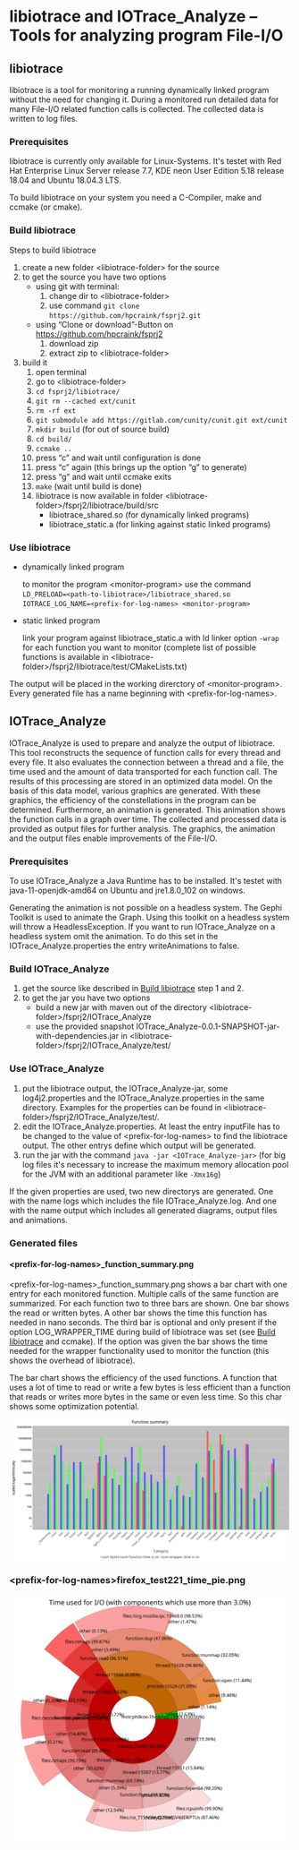 # libiotrace and IOTrace_Analyze – Tools for analyzing program File-I/O 

## libiotrace

libiotrace is a tool for monitoring a running dynamically linked program without the need for changing it.
During a monitored run detailed data for many File-I/O related function calls is collected.
The collected data is written to log files.

### Prerequisites

libiotrace is currently only available for Linux-Systems.
It's testet with Red Hat Enterprise Linux Server release 7.7, KDE neon User Edition 5.18 release 18.04 and Ubuntu 18.04.3 LTS.

To build libiotrace on your system you need a C-Compiler, make and ccmake (or cmake).

### Build libiotrace

Steps to build libiotrace

1. create a new folder &lt;libiotrace-folder&gt; for the source
2. to get the source you have two options
	* using git with terminal:
		1. change dir to &lt;libiotrace-folder&gt;
		2. use command `git clone https://github.com/hpcraink/fsprj2.git`
	* using “Clone or download”-Button on https://github.com/hpcraink/fsprj2
		1. download zip
		2. extract zip to &lt;libiotrace-folder&gt;
3. build it
	1. open terminal
	2. go to &lt;libiotrace-folder&gt;
	3. `cd fsprj2/libiotrace/`
	4. `git rm --cached ext/cunit`
	5. `rm -rf ext`
	6. `git submodule add https://gitlab.com/cunity/cunit.git ext/cunit`
	7. `mkdir build` (for out of source build)
	8. `cd build/`
	9. `ccmake ..`
	10. press “c” and wait until configuration is done
	11. press “c” again (this brings up the option “g” to generate)
	12. press “g” and wait until ccmake exits
	13. `make` (wait until build is done)
	14. libiotrace is now available in folder &lt;libiotrace-folder&gt;/fsprj2/libiotrace/build/src
		* libiotrace_shared.so (for dynamically linked programs)
		* libiotrace_static.a (for linking against static linked programs)

### Use libiotrace

* dynamically linked program

    to monitor the program &lt;monitor-program&gt; use the command
    `LD_PRELOAD=<path-to-libiotrace>/libiotrace_shared.so IOTRACE_LOG_NAME=<prefix-for-log-names> <monitor-program>`
* static linked program

    link your program against libiotrace_static.a with ld linker option `-wrap` for each function you want to monitor (complete list of possible functions is available in &lt;libiotrace-folder&gt;/fsprj2/libiotrace/test/CMakeLists.txt)

The output will be placed in the working direrctory of &lt;monitor-program&gt;.
Every generated file has a name beginning with &lt;prefix-for-log-names&gt;.

## IOTrace_Analyze

IOTrace_Analyze is used to prepare and analyze the output of libiotrace.
This tool reconstructs the sequence of function calls for every thread and every file.
It also evaluates the connection between a thread and a file, the time used and the amount of data transported for each function call.
The results of this processing are stored in an optimized data model. On the basis of this data model, various graphics are generated.
With these graphics, the efficiency of the constellations in the program can be determined. Furthermore, an animation is generated.
This animation shows the function calls in a graph over time.
The collected and processed data is provided as output files for further analysis.
The graphics, the animation and the output files enable improvements of the File-I/O.

### Prerequisites

To use IOTrace_Analyze a Java Runtime has to be installed.
It's testet with java-11-openjdk-amd64 on Ubuntu and jre1.8.0_102 on windows.

Generating the animation is not possible on a headless system.
The Gephi Toolkit is used to animate the Graph.
Using this toolkit on a headless system will throw a HeadlessException.
If you want to run IOTrace_Analyze on a headless system omit the animation.
To do this set in the IOTrace_Analyze.properties the entry writeAnimations to false.

### Build IOTrace_Analyze

1. get the source like described in [Build libiotrace](#Build-libiotrace) step 1 and 2.
2. to get the jar you have two options
    * build a new jar with maven out of the directory &lt;libiotrace-folder&gt;/fsprj2/IOTrace_Analyze
    * use the provided snapshot IOTrace_Analyze-0.0.1-SNAPSHOT-jar-with-dependencies.jar in &lt;libiotrace-folder&gt;/fsprj2/IOTrace_Analyze/test/

### Use IOTrace_Analyze

1. put the libiotrace output, the IOTrace_Analyze-jar, some log4j2.properties and the IOTrace_Analyze.properties in the same directory. Examples for the properties can be found in &lt;libiotrace-folder&gt;/fsprj2/IOTrace_Analyze/test/.
2. edit the IOTrace_Analyze.properties. At least the entry inputFile has to be changed to the value of &lt;prefix-for-log-names&gt; to find the libiotrace output. The other entrys define which output will be generated.
3. run the jar with the command `java -jar <IOTrace_Analyze-jar>` (for big log files it's necessary to increase the maximum memory allocation pool for the JVM with an additional parameter like `-Xmx16g`)

If the given properties are used, two new directorys are generated.
One with the name logs which includes the file IOTrace_Analyze.log.
And one with the name output which includes all generated diagrams, output files and animations.

### Generated files

#### &lt;prefix-for-log-names&gt;_function_summary.png

&lt;prefix-for-log-names&gt;_function_summary.png shows a bar chart with one entry for each monitored function.
Multiple calls of the same function are summarized.
For each function two to three bars are shown.
One bar shows the read or written bytes.
A other bar shows the time this function has needed in nano seconds.
The third bar is optional and only present if the option LOG_WRAPPER_TIME during build of libiotrace was set (see [Build libiotrace](#Build-libiotrace) and ccmake).
If the option was given the bar shows the time needed for the wrapper functionality used to monitor the function (this shows the overhead of libiotrace).

The bar chart shows the efficiency of the used functions.
A function that uses a lot of time to read or write a few bytes is less efficient than a function that reads or writes more bytes in the same or even less time.
So this char shows some optimization potential.

![alt text](https://raw.githubusercontent.com/hpcraink/fsprj2/master/IOTrace_Analyze/test/output/firefox_test221_function_summary.png "&lt;prefix-for-log-names&gt;_function_summary.png")

### &lt;prefix-for-log-names&gt;firefox_test221_time_pie.png

![alt text](https://raw.githubusercontent.com/hpcraink/fsprj2/master/IOTrace_Analyze/test/output/firefox_test221_time_pie.png "&lt;prefix-for-log-names&gt;firefox_test221_time_pie.png")
